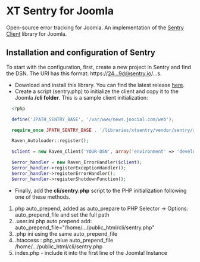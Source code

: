 # XT Sentry for Joomla

Open-source error tracking for Joomla. An implementation of the [Sentry Client](https://github.com/getsentry/sentry-php) library for Joomla.

## Installation and configuration of Sentry

To start with the configuration, first, create a new project in Sentry and find the DSN. The URI has this format: https://24...9d@sentry.io/...s.

- Download and install this library. You can find the latest release [here](https://github.com/anibalsanchez/XT-Sentry-for-Joomla/releases).
- Create a script (sentry.php) to initialize the client and copy it to the Joomla **/cli folder**. This is a sample client initialization:

```php
  <?php

  define('JPATH_SENTRY_BASE', '/var/www/news.joocial.com/web');

  require_once JPATH_SENTRY_BASE . '/libraries/xtsentry/vendor/sentry/sentry/lib/Raven/Autoloader.php';

  Raven_Autoloader::register();

  $client = new Raven_Client('YOUR-DSN', array('environment' => 'development'));

  $error_handler = new Raven_ErrorHandler($client);
  $error_handler->registerExceptionHandler();
  $error_handler->registerErrorHandler();
  $error_handler->registerShutdownFunction();
```

- Finally, add the **cli/sentry.php** script to the PHP initialization following one of these methods.

1. php auto_prepend, added as auto_prepare to PHP Selector -> Options: auto_prepend_file and set the full path
1. .user.ini php auto prepend add: auto_prepend_file="/home/.../public_html/cli/sentry.php"
1. .php ini using the same auto_prepend_file
1. .htaccess : php_value auto_prepend_file /home/.../public_html/cli/sentry.php
1. index.php - include it into the first line of the Joomla! Instance (index.php), this however only works for the frontend instance Joomla! no other scripts are covered.

## Copyright & License

- Copyright (c)2007-2018 Extly, CB All rights reserved.

- Distributed under the GNU General Public License version 3 or later; see LICENSE.txt
